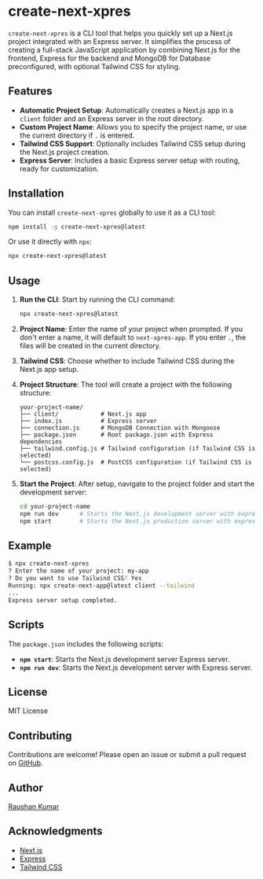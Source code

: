 # create-next-xpres

`create-next-xpres` is a CLI tool that helps you quickly set up a Next.js project integrated with an Express server. It simplifies the process of creating a full-stack JavaScript application by combining Next.js for the frontend, Express for the backend and MongoDB for Database preconfigured, with optional Tailwind CSS for styling.

## Features

- **Automatic Project Setup**: Automatically creates a Next.js app in a `client` folder and an Express server in the root directory.
- **Custom Project Name**: Allows you to specify the project name, or use the current directory if `.` is entered.
- **Tailwind CSS Support**: Optionally includes Tailwind CSS setup during the Next.js project creation.
- **Express Server**: Includes a basic Express server setup with routing, ready for customization.

## Installation

You can install `create-next-xpres` globally to use it as a CLI tool:

```bash
npm install -g create-next-xpres@latest
```

Or use it directly with `npx`:

```bash
npx create-next-xpres@latest
```

## Usage

1. **Run the CLI**: Start by running the CLI command:

   ```bash
   npx create-next-xpres@latest
   ```

2. **Project Name**: Enter the name of your project when prompted. If you don't enter a name, it will default to `next-xpres-app`. If you enter `.`, the files will be created in the current directory.

3. **Tailwind CSS**: Choose whether to include Tailwind CSS during the Next.js app setup.

4. **Project Structure**: The tool will create a project with the following structure:

   ```plaintext
   your-project-name/
   ├── client/            # Next.js app
   ├── index.js           # Express server
   ├── connection.js      # MongoDB Connection with Mongoose
   ├── package.json       # Root package.json with Express dependencies
   ├── tailwind.config.js # Tailwind configuration (if Tailwind CSS is selected)
   └── postcss.config.js  # PostCSS configuration (if Tailwind CSS is selected)
   ```

5. **Start the Project**: After setup, navigate to the project folder and start the development server:

   ```bash
   cd your-project-name
   npm run dev      # Starts the Next.js development server with express using nodemon
   npm start        # Starts the Next.js production server with express
   ```

## Example

```bash
$ npx create-next-xpres
? Enter the name of your project: my-app
? Do you want to use Tailwind CSS? Yes
Running: npx create-next-app@latest client --tailwind
...
Express server setup completed.
```

## Scripts

The `package.json` includes the following scripts:

- **`npm start`**: Starts the Next.js development server Express server.
- **`npm run dev`**: Starts the Next.js development server with Express server.

## License

MIT License

## Contributing

Contributions are welcome! Please open an issue or submit a pull request on [GitHub](https://github.com/Raushan0300/create-next-xpres).

## Author

[Raushan Kumar](https://raushan.xyz)

## Acknowledgments

- [Next.js](https://nextjs.org/)
- [Express](https://expressjs.com/)
- [Tailwind CSS](https://tailwindcss.com/)
